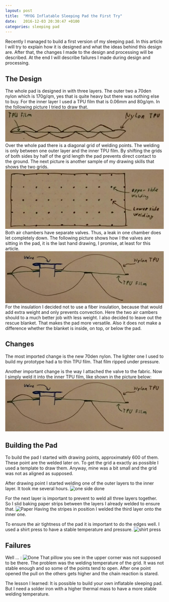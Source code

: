 ```yaml
---
layout: post
title:  "MYOG Inflatable Sleeping Pad the First Try"
date:   2016-12-03 20:30:47 +0100
categories: sleeping pad 
---
```

Recently I managed to build a first version of my sleeping pad.
In this article I will try to explain how it is designed and what the ideas behind this design are.
After that, the changes I made to the design and processing will be described.
At the end I will describe failures I made during design and processing.


## The Design
The whole pad is designed in with three layers.
The outer two a 70den nylon which is 170g/qm, yes that is quite heavy but there was nothing else to buy. 
For the inner layer I used a TPU film that is 0.06mm and 80g/qm.
In the following picture I tried to draw that.
![three layer design](/assets/matte2/3layerDesign.jpg)
Over the whole pad there is a diagonal grid of welding points.
The welding is only between one outer layer and the inner TPU film.
By shifting the grids of both sides by half of the grid length the pad prevents direct contact to the ground.
The next picture is another sample of my drawing skills that shows the two grids.
![grids](/assets/matte2/weldingPointDesign.jpg)
Both air chambers have separate valves. 
Thus, a leak in one chamber does let completely down.
The following picture shows how I the valves are sitting in the pad, it is the last hand drawing, I promise, at least for this article.
![valve design](/assets/matte2/valveDesign.jpg)
For the insulation I decided not to use a fiber insulation, because that would add extra weight and only prevents convection.
Here the two air cambers should to a much better job with less weight.
I also decided to leave out the rescue blanket. 
That makes the pad more versatile.
Also it does not make a difference whether the blanket is inside, on top, or below the pad.


## Changes
 The most imported change is the  new 70den nylon.
 The lighter one I used to build my prototype had a to thin TPU film.
 That film ripped under pressure.
 
 Another important change is the way I attached the valve to the fabric.
Now I simply weld it into the inner TPU film, like shown in the picture below:
![valve design](/assets/matte2/valveDesign.jpg)

## Building the Pad
To build the pad I started with drawing points, approximately 600 of them.
These point are the welded later on.
To get the grid a exactly as possible I used a template to draw them.
Anyway, mine was a bit small and the grid was not as aligned as supposed.

After drawing point I started welding one of the outer layers to the inner layer.
It took me several hours.
![one side done](/assets/matte2/oneDone.jpg)

For the next layer is important to prevent to weld all three layers together.
So I slid baking paper strips between the layers I already welded to ensure that.
![Paper](/assets/matte2/paper.jpg)
Having the stripes in position I welded the third layer onto the inner one.

To ensure the air tightness of the pad it is important to do the edges well.
I used a shirt press to have a stable temperature and pressure.
![shirt press](/assets/matte2/press.jpg)

## Failures 
Well ... : 
![Done](/assets/matte2/Done.jpg)
That pillow you see in the upper corner was not supposed to be there.
The problem was the welding temperature of the grid.
It was not stable enough and so some of the points tend to open.
After one point opened the pull on the others gets higher and the chain reaction is stared.

The lesson I learned: It is possible to build your own inflatable sleeping pad.
But I need a solder iron with a higher thermal mass to have a more stable welding temperature.





